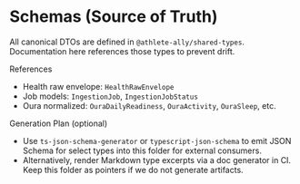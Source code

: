 # Schemas (Source of Truth)

All canonical DTOs are defined in `@athlete-ally/shared-types`. Documentation here references those types to prevent drift.

References
- Health raw envelope: `HealthRawEnvelope`
- Job models: `IngestionJob`, `IngestionJobStatus`
- Oura normalized: `OuraDailyReadiness`, `OuraActivity`, `OuraSleep`, etc.

Generation Plan (optional)
- Use `ts-json-schema-generator` or `typescript-json-schema` to emit JSON Schema for select types into this folder for external consumers.
- Alternatively, render Markdown type excerpts via a doc generator in CI. Keep this folder as pointers if we do not generate artifacts.